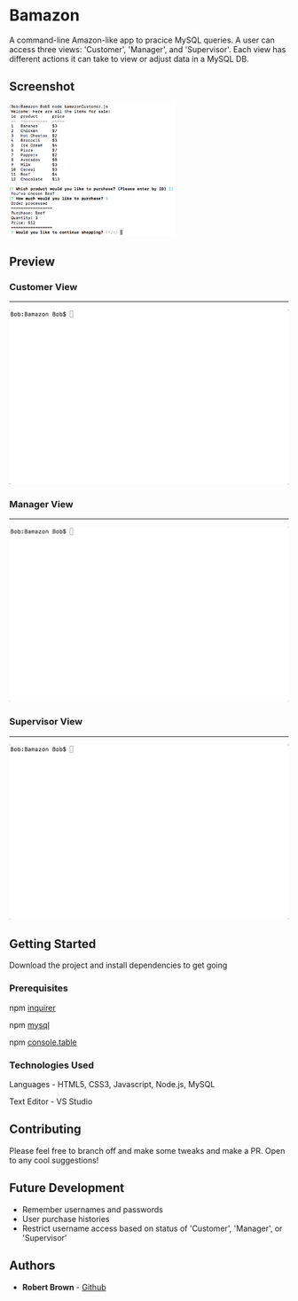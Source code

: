 # Bamazon

A command-line Amazon-like app to pracice MySQL queries. A user can access three views: 'Customer', 'Manager', and 'Supervisor'. Each view has different actions it can take to view or adjust data in a MySQL DB.

## Screenshot

<img src="Mocks/screenshot.png" width="300">

## Preview

### Customer View
- - - -
<img src="Mocks/customer.gif" width="700"/>

### Manager View
- - - -
<img src="Mocks/manager.gif" width="700"/>

### Supervisor View
- - - -
<img src="Mocks/supervisor.gif" width="700"/>

## Getting Started

Download the project and install dependencies to get going

### Prerequisites

npm [inquirer](https://www.npmjs.com/package/inquirer)

npm [mysql](https://www.npmjs.com/package/mysql)

npm [console.table](https://www.npmjs.com/package/console.table)

### Technologies Used

Languages - HTML5, CSS3, Javascript, Node.js, MySQL

Text Editor - VS Studio

## Contributing

Please feel free to branch off and make some tweaks and make a PR. Open to any cool suggestions!

## Future Development

* Remember usernames and passwords
* User purchase histories
* Restrict username access based on status of 'Customer', 'Manager', or 'Supervisor'

## Authors

* **Robert Brown** - [Github](https://github.com/robertbernardbrown)
